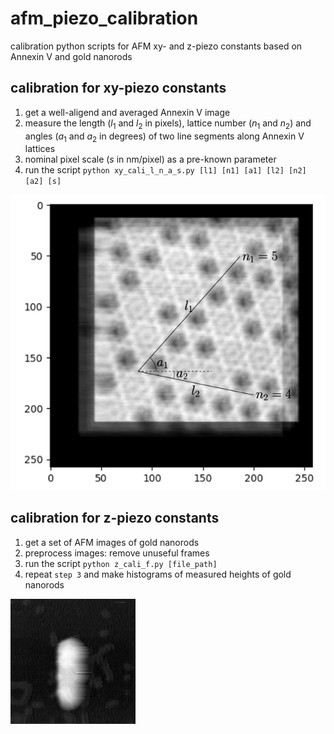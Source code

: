 # afm_piezo_calibration
calibration python scripts for AFM xy- and z-piezo constants based on Annexin V and gold nanorods

## calibration for xy-piezo constants ##

1. get a well-aligend and averaged Annexin V image
2. measure the length ($l_1$ and $l_2$ in pixels), lattice number ($n_1$ and $n_2$) and angles ($a_1$ and $a_2$ in degrees) of two line segments along Annexin V lattices
3. nominal pixel scale ($s$ in nm/pixel) as a pre-known parameter
4. run the script `python xy_cali_l_n_a_s.py [l1] [n1] [a1] [l2] [n2] [a2] [s]`

![Annexin V](img/AnnexinV.png)

## calibration for z-piezo constants ##

1. get a set of AFM images of gold nanorods
2. preprocess images: remove unuseful frames
3. run the script `python z_cali_f.py [file_path]`
4. repeat `step 3` and make histograms of measured heights of gold nanorods

![gold nanorods](img/nanorod.png)
